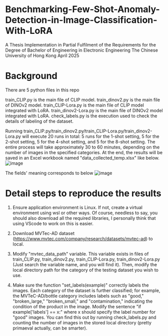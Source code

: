 # Benchmarking-Few-Shot-Anomaly-Detection-in-Image-Classification-With-LoRA
A Thesis Implementation in Partial Fulfilment of the Requirements for the Degree of Bachelor of Engineering in Electronic Engineering The Chinese University of Hong Kong April 2025

# Background
There are 5 python files in this repo

train_CLIP.py is the main file of CLIP model.
train_dinov2.py is the main file of DINOv2 model.
train_CLIP-Lora.py is the main file of CLIP model integrated with LoRA.
train_dinov2-Lora.py is the main file of DINOv2 model integrated with LoRA.
check_labels.py is the execution used to check the details of labeling of the dataset.

Running train_CLIP.py/train_dinov2.py/train_CLIP-Lora.py/train_dinov2-Lora.py will execute 20 runs in total: 5 runs for the 1-shot setting, 5 for the 2-shot setting, 5 for the 4-shot setting, and 5 for the 8-shot setting. The entire process will take approximately 30 to 60 minutes, depending on the number of images in the specified categories. At the end, the results will be saved in an Excel workbook named "data_collected_temp.xlsx" like below.
![image](https://github.com/user-attachments/assets/78c38690-206c-4e43-9721-5b82d4ae467a)

The fields' meaning corresponds to below
![image](https://github.com/user-attachments/assets/cf5638c1-4c02-4cbc-9c97-fc9f173d1b28)

# Detail steps to reproduce the results
1. Ensure application environment is Linux. If not, create a virtual environment using wsl or other ways. Of course, needless to say, you should also download all the required libraries, I personally think that using VScode to work on this is easier.

2. Download MVTec-AD dataset (https://www.mvtec.com/company/research/datasets/mvtec-ad) to local.

3. Modify "mvtec_data_path" variable. This variable exists in files of train_CLIP.py, train_dinov2.py, train_CLIP-Lora.py, train_dinov2-Lora.py (Just search the variable name, and you will find it). Then, modify the local directory path for the category of the testing dataset you wish to use.

4. Make sure the function "set_labels(example)" correctly labels the images. Each category of the dataset is further classified; for example, the MVTeC-AD/bottle category includes labels such as "good," "broken_large," "broken_small," and "contamination," indicating the condition of the product in the image. Modify the sentence "if example['labels'] == x:" where x should specify the label number for "good" images.  You can find this out by running check_labels.py and counting the number of images in the stored local directory (pretty primaeval actually, can be smarter).
